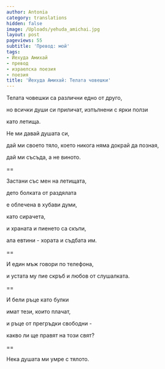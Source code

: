 ```yaml
---
author: Antonia
category: translations
hidden: false
image: /Uploads/yehuda_amichai.jpg
layout: post
pageviews: 55
subtitle: 'Превод: мой'
tags:
- Йехуда Амихай
- превод
- израелска поезия
- поезия
title: 'Йехуда Амихай: Телата човешки'
---
```


Телата човешки са различни едно от друго,

но всички души си приличат, изпълнени с ярки ползи

като летища.

Не ми давай душата си,

дай ми своето тяло, което никога няма докрай да позная,

дай ми съсъда, а не виното.

\==

Застани със мен на летищата,

дето болката от раздялата

е облечена в хубави думи,

като сирачета,

и храната и пиенето са скъпи,

ала евтини - хората и съдбата им.

\==

И един мъж говори по телефона,

и устата му пие скръб и любов от слушалката.

\==

И бели ръце като булки

имат тези, които плачат,

и ръце от прегръдки свободни -

какво ли ще правят на този свят?

\==

Нека душата ми умре с тялото.